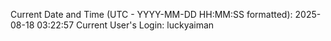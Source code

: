 Current Date and Time (UTC - YYYY-MM-DD HH:MM:SS formatted): 2025-08-18 03:22:57
Current User's Login: luckyaiman
